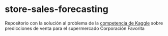 # store-sales-forecasting
Repositorio con la solución al problema de la [competencia de Kaggle](https://www.kaggle.com/competitions/store-sales-time-series-forecasting/data) sobre predicciones de venta para el supermercado Corporación Favorita
